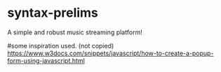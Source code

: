 # syntax-prelims
A simple and robust music streaming platform!

#some inspiration used. (not copied)
https://www.w3docs.com/snippets/javascript/how-to-create-a-popup-form-using-javascript.html
